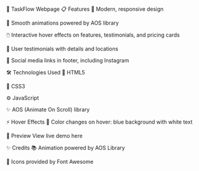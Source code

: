 🚀 TaskFlow Webpage
📋 Features
🎨 Modern, responsive design

🎥 Smooth animations powered by AOS library

🖱️ Interactive hover effects on features, testimonials, and pricing cards

💬 User testimonials with details and locations

📱 Social media links in footer, including Instagram

🛠️ Technologies Used
🧱 HTML5

🎨 CSS3

⚙️ JavaScript

✨ AOS (Animate On Scroll) library

⚡ Hover Effects
🎨 Color changes on hover: blue background with white text

📸 Preview
View live demo here

✨ Credits
📚 Animation powered by AOS Library

🎨 Icons provided by Font Awesome

